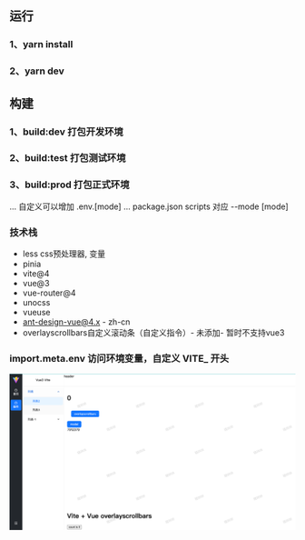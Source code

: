 ## 运行
### 1、yarn install
### 2、yarn dev

## 构建
### 1、build:dev 打包开发环境
### 2、build:test 打包测试环境
### 3、build:prod 打包正式环境
... 自定义可以增加 .env.[mode]
... package.json scripts 对应 --mode [mode]

### 技术栈
- less css预处理器, 变量
- pinia
- vite@4
- vue@3
- vue-router@4
- unocss
- vueuse
- ant-design-vue@4.x - zh-cn
- overlayscrollbars自定义滚动条（自定义指令）- 未添加- 暂时不支持vue3


### import.meta.env 访问环境变量，自定义 VITE_ 开头

![img.png](public/img.png)
